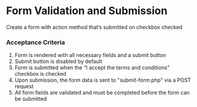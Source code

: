 # Form Validation and Submission

Create a form with action method that’s submitted on checkbox checked

### Acceptance Criteria

1. Form is rendered with all necessary fields and a submit button
2. Submit button is disabled by default
3. Form is submitted when the "I accept the terms and conditions" checkbox is checked
4. Upon submission, the form data is sent to "submit-form.php" via a POST request
5. All form fields are validated and must be completed before the form can be submitted
